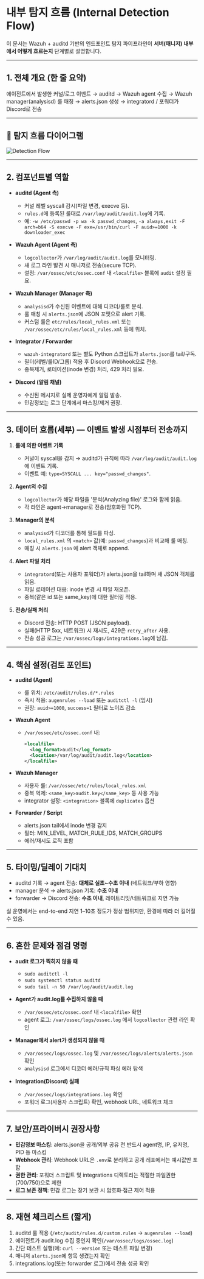 # 내부 탐지 흐름 (Internal Detection Flow)

이 문서는 Wazuh + auditd 기반의 엔드포인트 탐지 파이프라인이 **서버(매니저) 내부에서 어떻게 흐르는지** 단계별로 설명합니다. 

---

## 1. 전체 개요 (한 줄 요약)

에이전트에서 발생한 커널/로그 이벤트 → auditd → Wazuh agent 수집 → Wazuh manager(analysisd) 룰 매칭 → alerts.json 생성 → integratord / 포워더가 Discord로 전송

---

## 🧱 탐지 흐름 다이어그램

![Detection Flow](docs/detection_flow.png)

---

## 2. 컴포넌트별 역할

- **auditd (Agent 측)**  
  - 커널 레벨 syscall 감시(파일 변경, execve 등).  
  - `rules.d`에 등록된 룰대로 `/var/log/audit/audit.log`에 기록.  
  - 예: `-w /etc/passwd -p wa -k passwd_changes`, `-a always,exit -F arch=b64 -S execve -F exe=/usr/bin/curl -F auid>=1000 -k downloader_exec`

- **Wazuh Agent (Agent 측)**  
  - `logcollector`가 `/var/log/audit/audit.log`를 모니터링.  
  - 새 로그 라인 발견 시 매니저로 전송(secure TCP).  
  - 설정: `/var/ossec/etc/ossec.conf` 내 `<localfile>` 블록에 `audit` 설정 필요.

- **Wazuh Manager (Manager 측)**  
  - `analysisd`가 수신된 이벤트에 대해 디코더/룰로 분석.  
  - 룰 매칭 시 `alerts.json`에 JSON 포맷으로 alert 기록.  
  - 커스텀 룰은 `etc/rules/local_rules.xml` 또는 `/var/ossec/etc/rules/local_rules.xml` 등에 위치.

- **Integrator / Forwarder**  
  - `wazuh-integratord` 또는 별도 Python 스크립트가 `alerts.json`를 tail/구독.  
  - 필터(레벨/룰ID/그룹) 적용 후 Discord Webhook으로 전송.  
  - 중복제거, 로테이션(inode 변경) 처리, 429 처리 필요.

- **Discord (알림 채널)**  
  - 수신된 메시지로 실제 운영자에게 알림 발송.  
  - 민감정보는 로그 단계에서 마스킹/제거 권장.

---

## 3. 데이터 흐름(세부) — 이벤트 발생 시점부터 전송까지

1. **룰에 의한 이벤트 기록**  
   - 커널이 syscall을 감지 → auditd가 규칙에 따라 `/var/log/audit/audit.log`에 이벤트 기록.  
   - 이벤트 예: `type=SYSCALL ... key="passwd_changes"`.

2. **Agent의 수집**  
   - `logcollector`가 해당 파일을 '분석(Analyzing file)' 로그와 함께 읽음.  
   - 각 라인은 agent->manager로 전송(암호화된 TCP).

3. **Manager의 분석**  
   - `analysisd`가 디코더를 통해 필드를 파싱.  
   - `local_rules.xml` 의 `<match>` 값(예: `passwd_changes`)과 비교해 룰 매칭.  
   - 매칭 시 `alerts.json` 에 alert 객체로 append.

4. **Alert 파일 처리**  
   - `integratord`(또는 사용자 포워더)가 alerts.json을 tail하며 새 JSON 객체를 읽음.  
   - 파일 로테이션 대응: inode 변경 시 파일 재오픈.  
   - 중복(같은 id 또는 same_key)에 대한 필터링 적용.

5. **전송/실패 처리**  
   - Discord 전송: HTTP POST (JSON payload).  
   - 실패(HTTP 5xx, 네트워크) 시 재시도, 429은 `retry_after` 사용.  
   - 전송 성공 로그는 `/var/ossec/logs/integrations.log`에 남김.

---

## 4. 핵심 설정(검토 포인트)
- **auditd (Agent)**
  - 룰 위치: `/etc/audit/rules.d/*.rules`
  - 즉시 적용: `augenrules --load` 또는 `auditctl -l` (임시)
  - 권장: `auid>=1000`, `success=1` 필터로 노이즈 감소

- **Wazuh Agent**
  - `/var/ossec/etc/ossec.conf` 내:
    ```xml
    <localfile>
      <log_format>audit</log_format>
      <location>/var/log/audit/audit.log</location>
    </localfile>
    ```

- **Wazuh Manager**
  - 사용자 룰: `/var/ossec/etc/rules/local_rules.xml`
  - 중복 억제: `<same_key>audit.key</same_key>` 등 사용 가능
  - integrator 설정: `<integration>` 블록에 `duplicates` 옵션

- **Forwarder / Script**
  - alerts.json tail에서 inode 변경 감지
  - 필터: MIN_LEVEL, MATCH_RULE_IDS, MATCH_GROUPS
  - 에러/재시도 로직 포함

---

## 5. 타이밍/딜레이 기대치
- auditd 기록 → agent 전송: **대체로 실초~수초 이내** (네트워크/부하 영향)
- manager 분석 → alerts.json 기록: **수초 이내**
- forwarder → Discord 전송: **수초 이내**, 레이트리밋/네트워크로 지연 가능

실 운영에서는 end-to-end 지연 1–10초 정도가 정상 범위지만, 환경에 따라 더 길어질 수 있음.

---

## 6. 흔한 문제와 점검 명령
- **audit 로그가 찍히지 않을 때**
  - `sudo auditctl -l`
  - `sudo systemctl status auditd`
  - `sudo tail -n 50 /var/log/audit/audit.log`

- **Agent가 audit.log를 수집하지 않을 때**
  - `/var/ossec/etc/ossec.conf` 내 `<localfile>` 확인
  - agent 로그: `/var/ossec/logs/ossec.log` 에서 `logcollector` 관련 라인 확인

- **Manager에서 alert가 생성되지 않을 때**
  - `/var/ossec/logs/ossec.log` 및 `/var/ossec/logs/alerts/alerts.json` 확인
  - `analysisd` 로그에서 디코더 에러/규칙 파싱 에러 탐색

- **Integration(Discord) 실패**
  - `/var/ossec/logs/integrations.log` 확인
  - 포워더 로그(사용자 스크립트) 확인, webhook URL, 네트워크 체크

---

## 7. 보안/프라이버시 권장사항
- **민감정보 마스킹**: alerts.json을 공개/외부 공유 전 반드시 agent명, IP, 유저명, PID 등 마스킹
- **Webhook 관리**: Webhook URL은 `.env`로 분리하고 공개 레포에서는 예시값만 포함
- **권한 관리**: 포워더 스크립트 및 integrations 디렉토리는 적절한 파일권한(700/750)으로 제한
- **로그 보존 정책**: 민감 로그는 장기 보관 시 암호화·접근 제어 적용

---

## 8. 재현 체크리스트 (짧게)
1. auditd 룰 적용 (`/etc/audit/rules.d/custom.rules` → `augenrules --load`)  
2. 에이전트가 audit.log 수집 중인지 확인(`/var/ossec/logs/ossec.log`)  
3. 간단 테스트 실행(예: `curl --version` 또는 테스트 파일 변경)  
4. 매니저 `alerts.json`에 항목 생겼는지 확인  
5. integrations.log(또는 forwarder 로그)에서 전송 성공 확인

---
